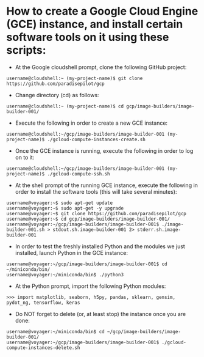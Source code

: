 
How to create a Google Cloud Engine (GCE) instance, and install certain software tools on it using these scripts:
=================================================================================================================

 *  At the Google cloudshell prompt, clone the following GitHub project:
 ~~~
username@cloudshell:~ (my-project-name)$ git clone https://github.com/paradisepilot/gcp
 ~~~

 *  Change directory (cd) as follows:
 ~~~
username@cloudshell:~ (my-project-name)$ cd gcp/image-builders/image-builder-001/
 ~~~

 *  Execute the following in order to create a new GCE instance:
~~~
username@cloudshell:~/gcp/image-builders/image-builder-001 (my-project-name)$ ./gcloud-compute-instances-create.sh
~~~

 *  Once the GCE instance is running, execute the following in order to log on to it:
~~~
username@cloudshell:~/gcp/image-builders/image-builder-001 (my-project-name)$ ./gcloud-compute-ssh.sh
~~~

 *  At the shell prompt of the running GCE instance, execute the following in order to install the software tools (this will take several minutes):
~~~
username@voyager:~$ sudo apt-get update
username@voyager:~$ sudo apt-get -y upgrade
username@voyager:~$ git clone https://github.com/paradisepilot/gcp
username@voyager:~$ cd gcp/image-builders/image-builder-001/
username@voyager:~/gcp/image-builders/image-builder-001$ ./image-builder-001.sh > stdout.sh.image-builder-001 2> stderr.sh.image-builder-001
~~~

 *  In order to test the freshly installed Python and the modules we just installed, launch Python in the GCE instance:
~~~
username@voyager:~/gcp/image-builders/image-builder-001$ cd ~/miniconda/bin/
username@voyager:~/miniconda/bin$ ./python3
~~~

 *  At the Python prompt, import the following Python modules:
 ~~~
 >>> import matplotlib, seaborn, h5py, pandas, sklearn, gensim, pydot_ng, tensorflow, keras
 ~~~

 *  Do NOT forget to delete (or, at least stop) the instance once you are done:
 ~~~
username@voyager:~/miniconda/bin$ cd ~/gcp/image-builders/image-builder-001/
username@voyager:~/gcp/image-builders/image-builder-001$ ./gcloud-compute-instances-delete.sh
 ~~~
